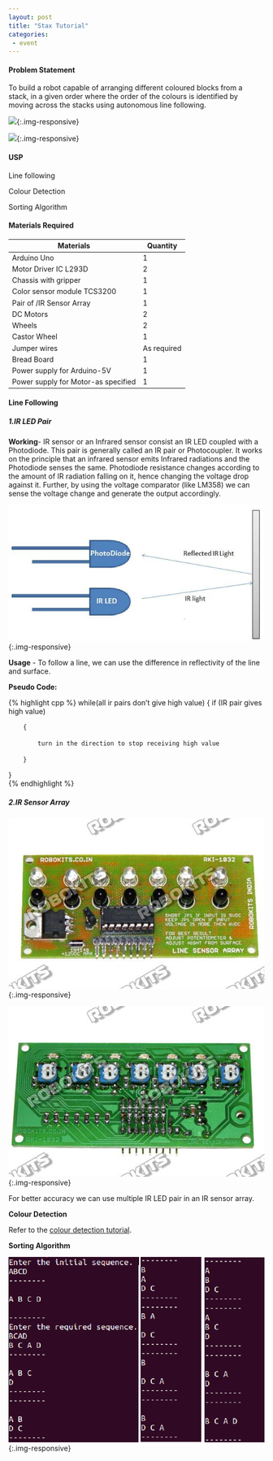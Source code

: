 ```yaml
---
layout: post
title: "Stax Tutorial"
categories:
 - event
---
```


#### Problem Statement

To build a robot capable of arranging different coloured blocks from a stack, in a given order where the order of the colours is identified by moving across the stacks using autonomous line following.

![](/img/tutorial/event/stax/image_0.png){:.img-responsive}

![](/img/tutorial/event/stax/image_1.png){:.img-responsive}

#### USP

Line following

Colour Detection

Sorting Algorithm

#### Materials Required

| Materials | Quantity |
--------------------------------------- | ------ 
|Arduino Uno                            | 1 |
|Motor Driver IC L293D                  | 2 |
|Chassis with gripper                   | 1 |
|Color sensor module TCS3200            | 1 |
|Pair of /IR Sensor Array               | 1 |
|DC Motors                              | 2 |
|Wheels                                 | 2 |
|Castor Wheel                           | 1 |
|Jumper wires                           | As required |
|Bread Board                            | 1|
|Power supply for Arduino-5V            | 1|
|Power supply for Motor-as specified    | 1|

#### Line Following

##### 1.IR LED Pair
**Working**- IR sensor or an Infrared sensor consist an IR LED coupled with a Photodiode. This pair is generally called an IR pair or Photocoupler. It works on the principle that an infrared sensor emits Infrared radiations and the Photodiode senses the same. Photodiode resistance changes according to the amount of IR radiation falling on it, hence changing the voltage drop against it. Further, by using the voltage comparator (like LM358) we can sense the voltage change and generate the output accordingly.

![](/img/tutorial/event/stax/image_2.jpg){:.img-responsive}

**Usage** - To follow a line, we can use the difference in reflectivity of the line and surface.

**Pseudo Code:**

{% highlight cpp %}
while(all ir pairs don’t give high value)
{
	if (IR pair gives high value)

		{

			turn in the direction to stop receiving high value

		}

}	
{% endhighlight %}

##### 2.IR Sensor Array

![](/img/tutorial/event/stax/image_3.jpg){:.img-responsive}

![](/img/tutorial/event/stax/image_4.jpg){:.img-responsive}

For better accuracy we can use multiple IR LED pair in an IR sensor array.

**Colour Detection**

Refer to the [colour detection tutorial](https://www.robotix.in/tutorial/auto/Color_Detection/).

**Sorting Algorithm**

![](/img/tutorial/event/stax/image_5.png){:.img-responsive}

